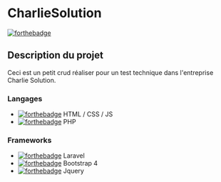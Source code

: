# CharlieSolution

[![forthebadge](https://forthebadge.com/images/badges/powered-by-jeffs-keyboard.svg)](https://forthebadge.com)
## Description du projet

Ceci est un petit crud réaliser pour un test technique dans l'entreprise Charlie Solution.

### Langages 

- [![forthebadge](https://icon-icons.com/icons2/2107/PNG/32/file_type_html_icon_130541.png)](http://forthebadge.com) HTML / CSS / JS 
- [![forthebadge](https://icon-icons.com/icons2/2107/PNG/32/file_type_php_icon_130266.png)](http://forthebadge.com) PHP 

### Frameworks 

- [![forthebadge](https://icon-icons.com/icons2/2415/PNG/32/laravel_plain_wordmark_logo_icon_146439.png)](http://forthebadge.com) Laravel
- [![forthebadge](https://icon-icons.com/icons2/2415/PNG/32/bootstrap_plain_logo_icon_146619.png)](http://forthebadge.com) Bootstrap 4
- [![forthebadge](https://icon-icons.com/icons2/2415/PNG/32/jquery_plain_wordmark_logo_icon_146445.png)](http://forthebadge.com) Jquery
